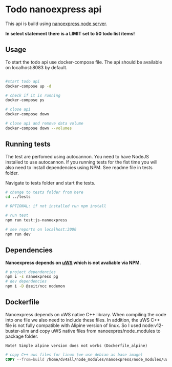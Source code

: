 # Todo nanoexpress api

This api is build using [nanoexpress node server](https://nanoexpress.js.org/).

**In select statement there is a LIMIT set to 50 todo list items!**

## Usage

To start the todo api use docker-compose file. The api should be available on localhost:8083 by default.

```bash

#start todo api
docker-compose up -d

# check if it is running
docker-compose ps

# close api
docker-compose down

# close api and remove data volume
docker-compose down --volumes

```

## Running tests

The test are perfomed using autocannon. You need to have NodeJS installed to use autocannon. If you running tests for the fist time you will also need to install dependencies using NPM. See readme file in tests folder.

Navigate to tests folder and start the tests.

```bash
# change to tests folder from here
cd ../tests

# OPTIONAL: if not installed run npm install

# run test
npm run test:js-nanoexpress

# see reports on localhost:3000
npm run dev
```

## Dependencies

**Nanoexpress depends on [uWS](https://github.com/uNetworking/uWebSockets) which is not avaliable via NPM**.

```bash
# project dependencies
npm i -s nanoexpress pg
# dev dependencies
npm i -D @zeit/ncc nodemon
```

## Dockerfile

Nanoexpress depends on uWS native C++ library. When compiling the code into one file we also need to include these files.
In addition, the uWS C++ file is not fully compatible with Alipine version of linux. So I used node:v12-buster-slim and copy uWS native files from nanoexpres/node_modules to package folder.

`Note! Simple alpine version does not works (Dockerfile_alpine)`

```Dockerfile
# copy C++ uws files for linux (we use debian as base image)
COPY --from=build /home/dv4all/node_modules/nanoexpress/node_modules/uWebSockets.js/uws_linux_x64* ./
```
